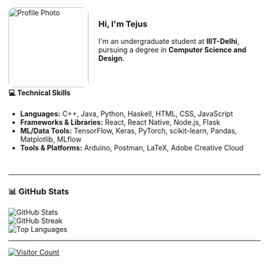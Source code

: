<img src="http://upload.wikimedia.org/wikipedia/commons/0/06/Green_character_pixel_art.png" alt="Profile Photo" width="160" align="left" style="margin-right: 20px; border-radius: 12px;" />

<h3>Hi, I'm Tejus</h3>
<p>
  I'm an undergraduate student at <strong>IIIT-Delhi</strong>, pursuing a degree in <strong>Computer Science and Design</strong>.
</p>
</br>
<h4>💻 Technical Skills</h4>
<ul>
  <li><strong>Languages:</strong> C++, Java, Python, Haskell, HTML, CSS, JavaScript</li>
  <li><strong>Frameworks & Libraries:</strong> React, React Native, Node.js, Flask</li>
  <li><strong>ML/Data Tools:</strong> TensorFlow, Keras, PyTorch, scikit-learn, Pandas, Matplotlib, MLflow</li>
  <li><strong>Tools & Platforms:</strong> Arduino, Postman, LaTeX, Adobe Creative Cloud</li>
</ul>

<br clear="both" />

---

### 📊 GitHub Stats

![GitHub Stats](https://github-readme-stats.vercel.app/api?username=Tejusmadan&theme=tokyonight&hide_border=false&include_all_commits=false&count_private=false)  
![GitHub Streak](https://nirzak-streak-stats.vercel.app/?user=Tejusmadan&theme=tokyonight&hide_border=false)  
![Top Languages](https://github-readme-stats.vercel.app/api/top-langs/?username=Tejusmadan&theme=tokyonight&hide_border=false&layout=compact)

---

<p align="left">
  <a href="https://visitcount.itsvg.in">
    <img src="https://visitcount.itsvg.in/api?id=Tejusmadan&icon=5&color=6" alt="Visitor Count"/>
  </a>
</p>

